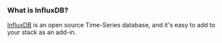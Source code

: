 ### What is InfluxDB?
[InfluxDB](https://influxdata.com/) is an open source Time-Series database, and it's easy to add to your stack as an add-in.

